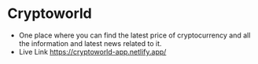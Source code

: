 # Cryptoworld

- One place where you can find the latest price of cryptocurrency and all the information and latest news related to it.
- Live Link https://cryptoworld-app.netlify.app/
